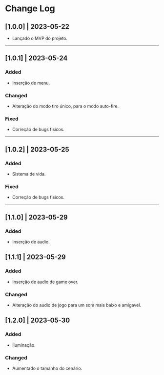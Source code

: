 # Change Log
## [1.0.0] | 2023-05-22
- Lançado o MVP do projeto.
---
## [1.0.1] | 2023-05-24 
### Added
- Inserção de menu.
### Changed
- Alteração do modo tiro único, para o modo auto-fire.
### Fixed
- Correção de bugs fisicos.
---
## [1.0.2] | 2023-05-25
### Added
- Sistema de vida.
### Fixed
- Correção de bugs fisicos.
---
## [1.1.0] | 2023-05-29
### Added
- Inserção de audio.

## [1.1.1] | 2023-05-29
### Added
- Inserção de audio de game over.
### Changed
- Alteração do audio de jogo para um som mais baixo e amigavel.

## [1.2.0] | 2023-05-30
### Added
- Iluminação.
### Changed
- Aumentado o tamanho do cenário.